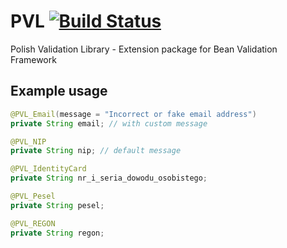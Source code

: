 # PVL [![Build Status](https://travis-ci.org/jrry/pvl.svg?branch=master)](https://travis-ci.org/jrry/pvl)
Polish Validation Library - Extension package for Bean Validation Framework

## Example usage

```java
@PVL_Email(message = "Incorrect or fake email address")
private String email; // with custom message

@PVL_NIP
private String nip; // default message

@PVL_IdentityCard
private String nr_i_seria_dowodu_osobistego;

@PVL_Pesel
private String pesel;

@PVL_REGON
private String regon;
```
